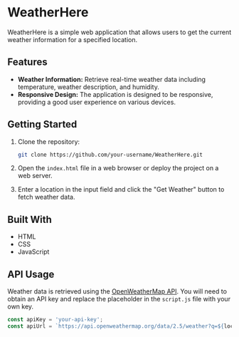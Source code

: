 # WeatherHere

WeatherHere is a simple web application that allows users to get the current weather information for a specified location.

## Features

- **Weather Information:** Retrieve real-time weather data including temperature, weather description, and humidity.
- **Responsive Design:** The application is designed to be responsive, providing a good user experience on various devices.

## Getting Started

1. Clone the repository:

   ```bash
   git clone https://github.com/your-username/WeatherHere.git
   ```

2. Open the `index.html` file in a web browser or deploy the project on a web server.

3. Enter a location in the input field and click the "Get Weather" button to fetch weather data.

## Built With

- HTML
- CSS
- JavaScript

## API Usage

Weather data is retrieved using the [OpenWeatherMap API](https://openweathermap.org/api). You will need to obtain an API key and replace the placeholder in the `script.js` file with your own key.

```javascript
const apiKey = 'your-api-key';
const apiUrl = `https://api.openweathermap.org/data/2.5/weather?q=${location}&appid=${apiKey}&units=metric`;
```
